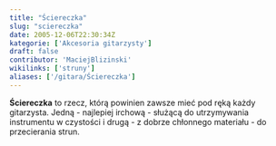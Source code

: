 ```yaml
---
title: "Ściereczka"
slug: "sciereczka"
date: 2005-12-06T22:30:34Z
kategorie: ['Akcesoria gitarzysty']
draft: false
contributor: 'MaciejBlizinski'
wikilinks: ['struny']
aliases: ['/gitara/Ściereczka']
---
```

**Ściereczka** to rzecz, którą powinien zawsze mieć pod ręką każdy
gitarzysta. Jedną - najlepiej irchową - służącą do utrzymywania
instrumentu w czystości i drugą - z dobrze chłonnego materiału - do
przecierania strun<!-- link nie odnosił się do niczego: 'Ściereczka' (PosixPath('Ściereczka.md')) links to 'struny' (PosixPath('/no/path/exists')) and that does not exist -->.

